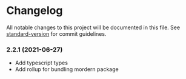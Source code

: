# Changelog

All notable changes to this project will be documented in this file. See [standard-version](https://github.com/conventional-changelog/standard-version) for commit guidelines.

### 2.2.1 (2021-06-27)

- Add typescript types
- Add rollup for bundling mordern package
